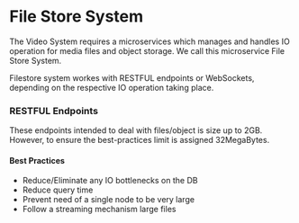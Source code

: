 # File Store System

The Video System requires a microservices which manages and handles IO operation for media files and object storage. We call this microservice File Store System.

Filestore system workes with RESTFUL endpoints or WebSockets, depending on the respective IO operation taking place.

### RESTFUL Endpoints

These endpoints intended to deal with files/object is size up to 2GB. However, to ensure the best-practices limit is assigned 32MegaBytes.

#### Best Practices

- Reduce/Eliminate any IO bottlenecks on the DB
- Reduce query time
- Prevent need of a single node to be very large
- Follow a streaming mechanism large files
